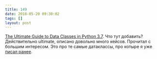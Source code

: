 ```yaml
---
title: 149
date: 2018-05-20 09:30:02
tags: []
layout: post
---
```


[The Ultimate Guide to Data Classes in Python 3.7](https://realpython.com/python-data-classes/). Что тут добавить? Действительно ultimate, описано довольно много кейсов. Прочитал с большим интересом. Это про те самые датаклассы, про котыре я уже [писал ранее](https://t.me/itgram_channel/126).
